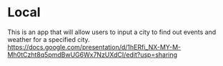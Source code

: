 # Local
This is an app that will allow users to input a city to find out events and weather for a specified city.
https://docs.google.com/presentation/d/1hERfi_NX-MY-M-Mh0tCzht8q5pmdBwUG6Wx7NzUXdCI/edit?usp=sharing
